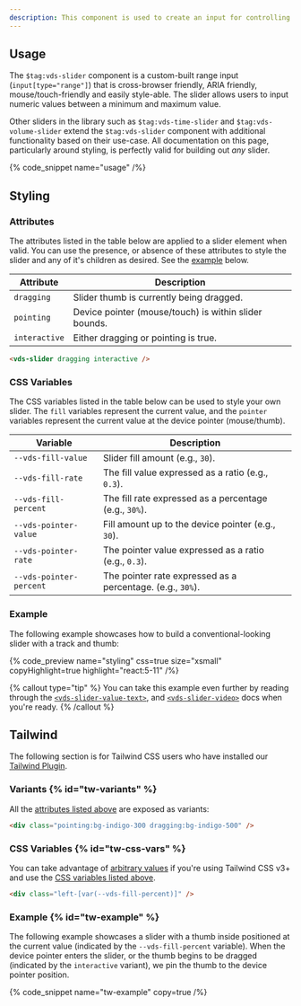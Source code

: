 ```yaml
---
description: This component is used to create an input for controlling a range of values (e.g., media volume or time).
---
```


## Usage

The `$tag:vds-slider` component is a custom-built range input (`input[type="range"]`) that is
cross-browser friendly, ARIA friendly, mouse/touch-friendly and easily style-able. The slider
allows users to input numeric values between a minimum and maximum value.

Other sliders in the library such as `$tag:vds-time-slider` and `$tag:vds-volume-slider` extend the
`$tag:vds-slider` component with additional functionality based on their use-case. All
documentation on this page, particularly around styling, is perfectly valid for building out
_any_ slider.

{% code_snippet name="usage" /%}

## Styling

### Attributes

The attributes listed in the table below are applied to a slider element when valid. You can
use the presence, or absence of these attributes to style the slider and any of it's children as
desired. See the [example](#example) below.

| Attribute     | Description                                           |
| ------------- | ----------------------------------------------------- |
| `dragging`    | Slider thumb is currently being dragged.              |
| `pointing`    | Device pointer (mouse/touch) is within slider bounds. |
| `interactive` | Either dragging or pointing is true.                  |

```html
<vds-slider dragging interactive />
```

### CSS Variables

The CSS variables listed in the table below can be used to style your own slider. The `fill`
variables represent the current value, and the `pointer` variables represent the current value
at the device pointer (mouse/thumb).

| Variable                | Description                                                |
| ----------------------- | ---------------------------------------------------------- |
| `--vds-fill-value`      | Slider fill amount (e.g., `30`).                           |
| `--vds-fill-rate`       | The fill value expressed as a ratio (e.g., `0.3`).         |
| `--vds-fill-percent`    | The fill rate expressed as a percentage (e.g., `30%`).     |
| `--vds-pointer-value`   | Fill amount up to the device pointer (e.g., `30`).         |
| `--vds-pointer-rate`    | The pointer value expressed as a ratio (e.g., `0.3`).      |
| `--vds-pointer-percent` | The pointer rate expressed as a percentage. (e.g., `30%`). |

### Example

The following example showcases how to build a conventional-looking slider with a track and thumb:

{% code_preview name="styling" css=true size="xsmall" copyHighlight=true highlight="react:5-11" /%}

{% callout type="tip" %}
You can take this example even further by reading through the [`<vds-slider-value-text>`](/docs/player/components/ui/slider-value-text/),
and [`<vds-slider-video>`](/docs/player/components/ui/slider-video/) docs when you're ready.
{% /callout %}

## Tailwind

The following section is for Tailwind CSS users who have installed our [Tailwind Plugin](/docs/player/getting-started/styling/tailwind.html).

### Variants {% id="tw-variants" %}

All the [attributes listed above](#attributes) are exposed as variants:

```html
<div class="pointing:bg-indigo-300 dragging:bg-indigo-500" />
```

### CSS Variables {% id="tw-css-vars" %}

You can take advantage of [arbitrary values](https://tailwindcss.com/docs/adding-custom-styles#using-arbitrary-values)
if you're using Tailwind CSS v3+ and use the [CSS variables listed above](#css-variables).

```html
<div class="left-[var(--vds-fill-percent)]" />
```

### Example {% id="tw-example" %}

The following example showcases a slider with a thumb inside positioned at the current value
(indicated by the `--vds-fill-percent` variable). When the device pointer enters the slider,
or the thumb begins to be dragged (indicated by the `interactive` variant), we pin the thumb to the
device pointer position.

{% code_snippet name="tw-example" copy=true /%}
